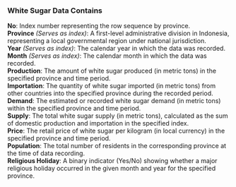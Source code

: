 ### White Sugar Data Contains
**No**: Index number representing the row sequence by province.  
**Province** *(Serves as index)*: A first-level administrative division in Indonesia, representing a local governmental region under national jurisdiction.  
**Year** *(Serves as index)*: The calendar year in which the data was recorded.  
**Month** *(Serves as index)*: The calendar month in which the data was recorded.  
**Production**: The amount of white sugar produced (in metric tons) in the specified province and time period.  
**Importation**: The quantity of white sugar imported (in metric tons) from other countries into the specified province during the recorded period.  
**Demand**: The estimated or recorded white sugar demand (in metric tons) within the specified province and time period.  
**Supply**: The total white sugar supply (in metric tons), calculated as the sum of domestic production and importation in the specified index.  
**Price**: The retail price of white sugar per kilogram (in local currency) in the specified province and time period.  
**Population**: The total number of residents in the corresponding province at the time of data recording.  
**Religious Holiday**: A binary indicator (Yes/No) showing whether a major religious holiday occurred in the given month and year for the specified province.  
